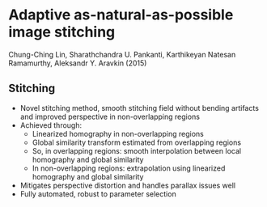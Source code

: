 # Adaptive as-natural-as-possible image stitching
Chung-Ching Lin, Sharathchandra U. Pankanti, Karthikeyan Natesan Ramamurthy, Aleksandr Y. Aravkin (2015)

## Stitching
- Novel stitching method, smooth stitching field without bending artifacts and improved perspective in non-overlapping regions
- Achieved through:
	- Linearized homography in non-overlapping regions
	- Global similarity transform estimated from overlapping regions
	- So, in overlapping regions: smooth interpolation between local homography and global similarity
	- In non-overlapping regions: extrapolation using linearized homography and global similarity
- Mitigates perspective distortion and handles parallax issues well
- Fully automated, robust to parameter selection